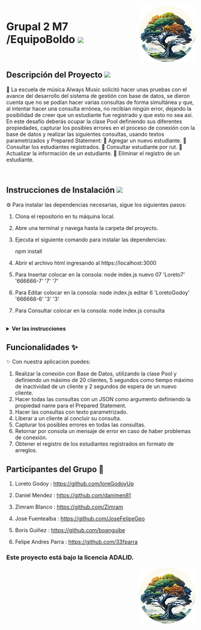 <img src="public/images/boldoMedio.png" align="right" />
 <h1 align= left ><b>Grupal 2 M7 /EquipoBoldo</b> <img src = "https://media.giphy.com/media/gF2m2JOyGReppog8hU/giphy.gif" width = 80px></h1>

<br>

<h2><b>Descripción del Proyecto</b> <img src ="https://media.giphy.com/media/GjhqaB166nKR4BoEnh/giphy.gif" width = 50px></h2>

📝 La escuela de música Always Music solicitó hacer unas pruebas con el avance del desarrollo del sistema de gestión
con base de datos, se dieron cuenta que no se podían hacer varias consultas de forma simultánea y que, al
intentar hacer una consulta errónea, no recibían ningún error, dejando la posibilidad de creer que un estudiante
fue registrado y que esto no sea así.
En este desafío deberás ocupar la clase Pool definiendo sus diferentes propiedades, capturar los posibles errores
en el proceso de conexión con la base de datos y realizar las siguientes consultas, usando textos parametrizados y
Prepared Statement:
 Agregar un nuevo estudiante.
 Consultar los estudiantes registrados.
 Consultar estudiante por rut.
 Actualizar la información de un estudiante.
 Eliminar el registro de un estudiante.


<br>

<h2><b>Instrucciones de Instalación</b> <img src = "https://media.giphy.com/media/3WZJkScSyfYVl7mGLd/giphy.gif" width = 60px></h2> 

⚙️ Para instalar las dependencias necesarias, sigue los siguientes pasos:

1. Clona el repositorio en tu máquina local.
2. Abre una terminal y navega hasta la carpeta del proyecto.
3. Ejecuta el siguiente comando para instalar las dependencias:

   npm install

4. Abrir el archivo html ingresando al https://localhost:3000
5. Para Insertar colocar en la consola: node index.js nuevo 07 'Loreto7' '666666-7' '7' '7'
6. Para Editar colocar en la consola: node index.js editar 6 'LoretoGodoy' '666666-6' '3' '3'
7. Para Consultar colocar en la consola: node index.js consulta


<br>

<details> <img src = "https://media.giphy.com/media/v1.Y2lkPTc5MGI3NjExcTFtdWgyMmFrcHd4NjhuZWJ4aDJpcTlkbWlyNGQ4dDJwa2ZwZmptcSZlcD12MV9pbnRlcm5hbF9naWZfYnlfaWQmY3Q9cw/B4AgroOi1LkdPxMllY/giphy.gif" width = 50px> <summary><b>Ver las instrucciones</b></summary> 


1. Instalar las dependencias:

   ```sh
   npm install
   ```

2. En el caso de no poder instalar las dependencias:

   ```sh
   npm install --force
   ```

3. Las librerias que estamos ocupando `package.json`:

    ````sh
    ... 
    "name": "helpers",
    "version": "1.0.0",
    "description": "",
    "main": "index.js",
    + "type": "module",
    "scripts": {
    "test": "echo \"Error: no test specified\" && exit 1"
    },
    "author": "",
    "license": "ISC",
    "dependencies": {
    "express": "^4.18.2",
    "pg": "^8.11.2"
    }
    ````

 
</details>

## Funcionalidades :sparkles:

✨ Con nuestra aplicacion puedes:

1. Realizar la conexión con Base de Datos, utilizando la clase Pool y definiendo un máximo de 20
clientes, 5 segundos como tiempo máximo de inactividad de un cliente y 2 segundos de espera de un
nuevo cliente.
2. Hacer todas las consultas con un JSON como argumento definiendo la propiedad name para el Prepared
Statement.
3. Hacer las consultas con texto parametrizado.
4. Liberar a un cliente al concluir su consulta.
5. Capturar los posibles errores en todas las consultas.
6. Retornar por consola un mensaje de error en caso de haber problemas de conexión.
7. Obtener el registro de los estudiantes registrados en formato de arreglos.


<!-- ![Foto de grupo](public/images/grupoVerde.jpg) -->

## Participantes del Grupo :busts_in_silhouette:

1. Loreto Godoy : https://github.com/loreGodoyUp

2. Daniel Mendez : https://github.com/danimen81

3. Zimram Blanco : https://github.com/Zimram

4. Jose Fuentealba : https://github.com/JoseFelipeGeo

5. Boris Guiñez : https://github.com/boanguibe

6. Felipe Andres Parra : https://github.com/33fparra


### Este proyecto está bajo la licencia ADALID.
<img src="public/images/boldoMedio.png" align="right" />


